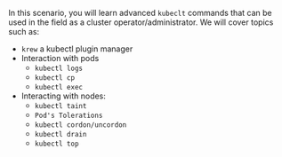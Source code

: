 In this scenario, you will learn advanced `kubeclt` commands that can be used in the field as a cluster operator/administrator. We will cover topics such as:

  - `krew` a kubectl plugin manager
  - Interaction with pods
    - `kubectl logs` 
    - `kubectl cp`	
    - `kubectl exec`
  - Interacting with nodes:
    - `kubectl taint` 
    - `Pod's Tolerations`
    - `kubectl cordon/uncordon`
    - `kubectl drain`
    - `kubectl top` 
